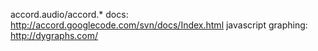 
accord.audio/accord.* docs: http://accord.googlecode.com/svn/docs/Index.html
javascript graphing: http://dygraphs.com/